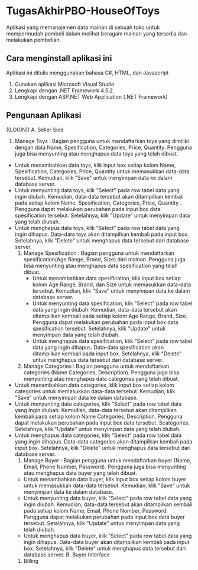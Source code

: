 # TugasAkhirPBO-HouseOfToys
Aplikasi yang memanajemen data mainan di sebuah toko untuk mempermudah pembeli dalam melihat beragam mainan yang tersedia dan melakukan pembelian.

## Cara menginstall aplikasi ini
Aplikasi ini ditulis menggunakan bahasa C#, HTML, dan Javascript
1. Gunakan aplikasi Microsoft Visual Studio
2. Lengkapi dengan .NET Framework 4.5.2
3. Lengkapi dengan ASP.NET Web Application (.NET Framework)

## Pengunaan Aplikasi
((LOGIN))
A. Seller Side
   1. Manage Toys : Bagian pengguna untuk mendaftarkan toys yang dimiliki dengan data Name, Spesification, Categories, Price, Quantity. Pengguna juga bisa menyunting atau menghapus data toys yang telah dibuat.
- Untuk menambahkan data toys, klik input box setiap kolom Name, Spesification, Categories, Price, Quantity untuk memasukkan data-data tersebut. Kemudian, klik "Save" untuk menyimpan data ke dalam database server.
- Untuk menyunting data toys, klik "Select" pada row tabel data yang ingin diubah. Kemudian, data-data tersebut akan ditampilkan kembali pada setiap kolom Name, Spesification, Categories, Price, Quantity . Pengguna dapat melakukan perubahan pada input box data spesification tersebut. Setelahnya, klik "Update" untuk menyimpan data yang telah diubah.
- Untuk menghapus data toys, klik "Select" pada row tabel data yang ingin dihapus. Data-data toys akan ditampilkan kembali pada input box. Setelahnya, klik "Delete" untuk menghapus data tersebut dari database server.
   1. Manage Spesification : Bagian pengguna untuk mendaftarkan spesification(Age Range, Brand, Size) dari mainan. Pengguna juga bisa menyunting atau menghapus data spesification yang telah dibuat.
      - Untuk menambahkan data spesification, klik input box setiap kolom Age Range, Brand, dan Size untuk memasukkan data-data tersebut. Kemudian, klik "Save" untuk menyimpan data ke dalam database server.
      - Untuk menyunting data spesification, klik "Select" pada row tabel data yang ingin diubah. Kemudian, data-data tersebut akan ditampilkan kembali pada setiap kolom Age Range, Brand, Size. Pengguna dapat melakukan perubahan pada input box data spesification tersebut. Setelahnya, klik "Update" untuk menyimpan data yang telah diubah.
      - Untuk menghapus data spesification, klik "Select" pada row tabel data yang ingin dihapus. Data-data spesification akan ditampilkan kembali pada input box. Setelahnya, klik "Delete" untuk menghapus data tersebut dari database server.
  1. Manage Categories : Bagian pengguna untuk mendaftarkan categories (Name Categories, Description). Pengguna juga bisa menyunting atau menghapus data categories yang telah dibuat.
- Untuk menambahkan data categories, klik input box setiap kolom categories untuk memasukkan data-data tersebut. Kemudian, klik "Save" untuk menyimpan data ke dalam database.
- Untuk menyunting data categories, klik "Select" pada row tabel data yang ingin diubah. Kemudian, data-data tersebut akan ditampilkan kembali pada setiap kolom Name Categories, Description. Pengguna dapat melakukan perubahan pada input box data  tersebut. Scategories. Setelahnya, klik "Update" untuk menyimpan data yang telah diubah.
- Untuk menghapus data categories, klik "Select" pada row tabel data yang ingin dihapus. Data-data categories akan ditampilkan kembali pada input box. Setelahnya, klik "Delete" untuk menghapus data tersebut dari database server.
  1. Manage Buyer : Bagian pengguna untuk mendaftarkan buyer (Name, Email, Phone Number, Password). Pengguna juga bisa menyunting atau menghapus data buyer yang telah dibuat.
  - Untuk menambahkan data buyer, klik input box setiap kolom buyer untuk memasukkan data-data tersebut. Kemudian, klik "Save" untuk menyimpan data ke dalam database.
  - Untuk menyunting data buyer, klik "Select" pada row tabel data yang ingin diubah. Kemudian, data-data tersebut akan ditampilkan kembali pada setiap kolom Name, Email, Phone Number, Password. Pengguna dapat melakukan perubahan pada input box data buyer tersebut. Setelahnya, klik "Update" untuk menyimpan data yang telah diubah.
  - Untuk menghapus data buyer, klik "Select" pada row tabel data yang ingin dihapus. Data-data buyer akan ditampilkan kembali pada input box. Setelahnya, klik "Delete" untuk menghapus data tersebut dari database server.
B. Buyer Interface
   1. Billing

   
